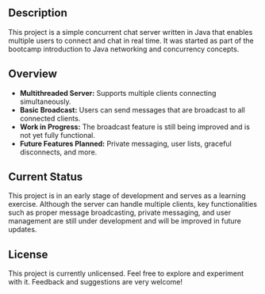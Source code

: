 ## Description  
This project is a simple concurrent chat server written in Java that enables multiple users to connect and chat in real time. It was started as part of the bootcamp introduction to Java networking and concurrency concepts.

## Overview  
- **Multithreaded Server:** Supports multiple clients connecting simultaneously.  
- **Basic Broadcast:** Users can send messages that are broadcast to all connected clients.  
- **Work in Progress:** The broadcast feature is still being improved and is not yet fully functional.  
- **Future Features Planned:** Private messaging, user lists, graceful disconnects, and more.

## Current Status  
This project is in an early stage of development and serves as a learning exercise. Although the server can handle multiple clients, key functionalities such as proper message broadcasting, private messaging, and user management are still under development and will be improved in future updates.

## License
This project is currently unlicensed. Feel free to explore and experiment with it. Feedback and suggestions are very welcome!
